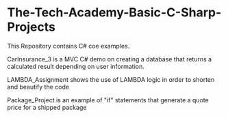 # The-Tech-Academy-Basic-C-Sharp-Projects
This Repository contains C# coe examples.

CarInsurance_3 is a MVC C# demo on creating a database that returns a calculated result depending on user information.

LAMBDA_Assignment shows the use of LAMBDA logic in order to shorten and beautify the code 

Package_Project is an example of "if" statements that generate a quote price for a shipped package
